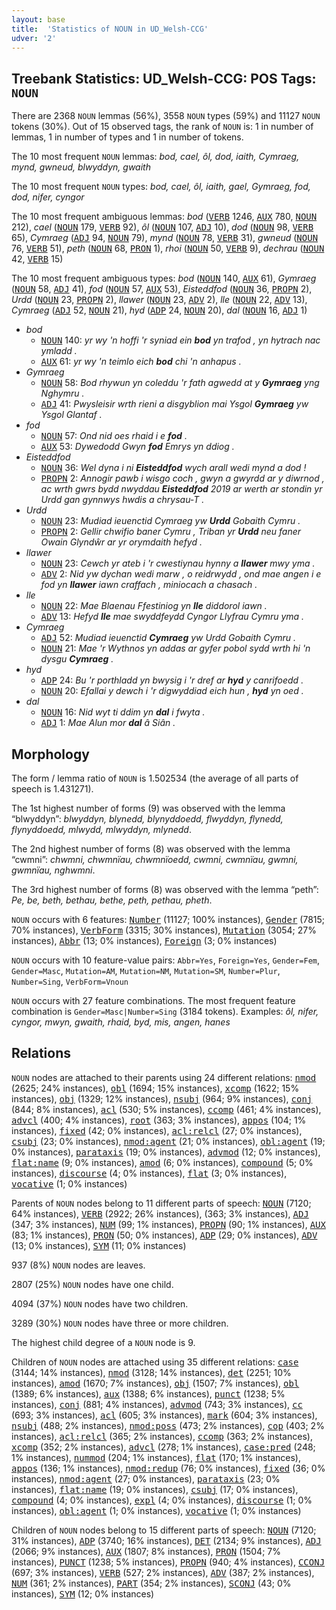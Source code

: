 ```yaml
---
layout: base
title:  'Statistics of NOUN in UD_Welsh-CCG'
udver: '2'
---
```


## Treebank Statistics: UD_Welsh-CCG: POS Tags: `NOUN`

There are 2368 `NOUN` lemmas (56%), 3558 `NOUN` types (59%) and 11127 `NOUN` tokens (30%).
Out of 15 observed tags, the rank of `NOUN` is: 1 in number of lemmas, 1 in number of types and 1 in number of tokens.

The 10 most frequent `NOUN` lemmas: <em>bod, cael, ôl, dod, iaith, Cymraeg, mynd, gwneud, blwyddyn, gwaith</em>

The 10 most frequent `NOUN` types:  <em>bod, cael, ôl, iaith, gael, Gymraeg, fod, dod, nifer, cyngor</em>

The 10 most frequent ambiguous lemmas: <em>bod</em> (<tt><a href="cy_ccg-pos-VERB.html">VERB</a></tt> 1246, <tt><a href="cy_ccg-pos-AUX.html">AUX</a></tt> 780, <tt><a href="cy_ccg-pos-NOUN.html">NOUN</a></tt> 212), <em>cael</em> (<tt><a href="cy_ccg-pos-NOUN.html">NOUN</a></tt> 179, <tt><a href="cy_ccg-pos-VERB.html">VERB</a></tt> 92), <em>ôl</em> (<tt><a href="cy_ccg-pos-NOUN.html">NOUN</a></tt> 107, <tt><a href="cy_ccg-pos-ADJ.html">ADJ</a></tt> 10), <em>dod</em> (<tt><a href="cy_ccg-pos-NOUN.html">NOUN</a></tt> 98, <tt><a href="cy_ccg-pos-VERB.html">VERB</a></tt> 65), <em>Cymraeg</em> (<tt><a href="cy_ccg-pos-ADJ.html">ADJ</a></tt> 94, <tt><a href="cy_ccg-pos-NOUN.html">NOUN</a></tt> 79), <em>mynd</em> (<tt><a href="cy_ccg-pos-NOUN.html">NOUN</a></tt> 78, <tt><a href="cy_ccg-pos-VERB.html">VERB</a></tt> 31), <em>gwneud</em> (<tt><a href="cy_ccg-pos-NOUN.html">NOUN</a></tt> 76, <tt><a href="cy_ccg-pos-VERB.html">VERB</a></tt> 51), <em>peth</em> (<tt><a href="cy_ccg-pos-NOUN.html">NOUN</a></tt> 68, <tt><a href="cy_ccg-pos-PRON.html">PRON</a></tt> 1), <em>rhoi</em> (<tt><a href="cy_ccg-pos-NOUN.html">NOUN</a></tt> 50, <tt><a href="cy_ccg-pos-VERB.html">VERB</a></tt> 9), <em>dechrau</em> (<tt><a href="cy_ccg-pos-NOUN.html">NOUN</a></tt> 42, <tt><a href="cy_ccg-pos-VERB.html">VERB</a></tt> 15)

The 10 most frequent ambiguous types:  <em>bod</em> (<tt><a href="cy_ccg-pos-NOUN.html">NOUN</a></tt> 140, <tt><a href="cy_ccg-pos-AUX.html">AUX</a></tt> 61), <em>Gymraeg</em> (<tt><a href="cy_ccg-pos-NOUN.html">NOUN</a></tt> 58, <tt><a href="cy_ccg-pos-ADJ.html">ADJ</a></tt> 41), <em>fod</em> (<tt><a href="cy_ccg-pos-NOUN.html">NOUN</a></tt> 57, <tt><a href="cy_ccg-pos-AUX.html">AUX</a></tt> 53), <em>Eisteddfod</em> (<tt><a href="cy_ccg-pos-NOUN.html">NOUN</a></tt> 36, <tt><a href="cy_ccg-pos-PROPN.html">PROPN</a></tt> 2), <em>Urdd</em> (<tt><a href="cy_ccg-pos-NOUN.html">NOUN</a></tt> 23, <tt><a href="cy_ccg-pos-PROPN.html">PROPN</a></tt> 2), <em>llawer</em> (<tt><a href="cy_ccg-pos-NOUN.html">NOUN</a></tt> 23, <tt><a href="cy_ccg-pos-ADV.html">ADV</a></tt> 2), <em>lle</em> (<tt><a href="cy_ccg-pos-NOUN.html">NOUN</a></tt> 22, <tt><a href="cy_ccg-pos-ADV.html">ADV</a></tt> 13), <em>Cymraeg</em> (<tt><a href="cy_ccg-pos-ADJ.html">ADJ</a></tt> 52, <tt><a href="cy_ccg-pos-NOUN.html">NOUN</a></tt> 21), <em>hyd</em> (<tt><a href="cy_ccg-pos-ADP.html">ADP</a></tt> 24, <tt><a href="cy_ccg-pos-NOUN.html">NOUN</a></tt> 20), <em>dal</em> (<tt><a href="cy_ccg-pos-NOUN.html">NOUN</a></tt> 16, <tt><a href="cy_ccg-pos-ADJ.html">ADJ</a></tt> 1)


* <em>bod</em>
  * <tt><a href="cy_ccg-pos-NOUN.html">NOUN</a></tt> 140: <em>yr wy 'n hoffi 'r syniad ein <b>bod</b> yn trafod , yn hytrach nac ymladd .</em>
  * <tt><a href="cy_ccg-pos-AUX.html">AUX</a></tt> 61: <em>yr wy 'n teimlo eich <b>bod</b> chi 'n anhapus .</em>
* <em>Gymraeg</em>
  * <tt><a href="cy_ccg-pos-NOUN.html">NOUN</a></tt> 58: <em>Bod rhywun yn coleddu 'r fath agwedd at y <b>Gymraeg</b> yng Nghymru .</em>
  * <tt><a href="cy_ccg-pos-ADJ.html">ADJ</a></tt> 41: <em>Pwysleisir wrth rieni a disgyblion mai Ysgol <b>Gymraeg</b> yw Ysgol Glantaf .</em>
* <em>fod</em>
  * <tt><a href="cy_ccg-pos-NOUN.html">NOUN</a></tt> 57: <em>Ond nid oes rhaid i e <b>fod</b> .</em>
  * <tt><a href="cy_ccg-pos-AUX.html">AUX</a></tt> 53: <em>Dywedodd Gwyn <b>fod</b> Emrys yn ddiog .</em>
* <em>Eisteddfod</em>
  * <tt><a href="cy_ccg-pos-NOUN.html">NOUN</a></tt> 36: <em>Wel dyna i ni <b>Eisteddfod</b> wych arall wedi mynd a dod !</em>
  * <tt><a href="cy_ccg-pos-PROPN.html">PROPN</a></tt> 2: <em>Annogir pawb i wisgo coch , gwyn a gwyrdd ar y diwrnod , ac wrth gwrs bydd nwyddau <b>Eisteddfod</b> 2019 ar werth ar stondin yr Urdd gan gynnwys hwdis a chrysau-T .</em>
* <em>Urdd</em>
  * <tt><a href="cy_ccg-pos-NOUN.html">NOUN</a></tt> 23: <em>Mudiad ieuenctid Cymraeg yw <b>Urdd</b> Gobaith Cymru .</em>
  * <tt><a href="cy_ccg-pos-PROPN.html">PROPN</a></tt> 2: <em>Gellir chwifio baner Cymru , Triban yr <b>Urdd</b> neu faner Owain Glyndŵr ar yr orymdaith hefyd .</em>
* <em>llawer</em>
  * <tt><a href="cy_ccg-pos-NOUN.html">NOUN</a></tt> 23: <em>Cewch yr ateb i 'r cwestiynau hynny a <b>llawer</b> mwy yma .</em>
  * <tt><a href="cy_ccg-pos-ADV.html">ADV</a></tt> 2: <em>Nid yw dychan wedi marw , o reidrwydd , ond mae angen i e fod yn <b>llawer</b> iawn craffach , miniocach a chasach .</em>
* <em>lle</em>
  * <tt><a href="cy_ccg-pos-NOUN.html">NOUN</a></tt> 22: <em>Mae Blaenau Ffestiniog yn <b>lle</b> diddorol iawn .</em>
  * <tt><a href="cy_ccg-pos-ADV.html">ADV</a></tt> 13: <em>Hefyd <b>lle</b> mae swyddfeydd Cyngor Llyfrau Cymru yma .</em>
* <em>Cymraeg</em>
  * <tt><a href="cy_ccg-pos-ADJ.html">ADJ</a></tt> 52: <em>Mudiad ieuenctid <b>Cymraeg</b> yw Urdd Gobaith Cymru .</em>
  * <tt><a href="cy_ccg-pos-NOUN.html">NOUN</a></tt> 21: <em>Mae 'r Wythnos yn addas ar gyfer pobol sydd wrth hi 'n dysgu <b>Cymraeg</b> .</em>
* <em>hyd</em>
  * <tt><a href="cy_ccg-pos-ADP.html">ADP</a></tt> 24: <em>Bu 'r porthladd yn bwysig i 'r dref ar <b>hyd</b> y canrifoedd .</em>
  * <tt><a href="cy_ccg-pos-NOUN.html">NOUN</a></tt> 20: <em>Efallai y dewch i 'r digwyddiad eich hun , <b>hyd</b> yn oed .</em>
* <em>dal</em>
  * <tt><a href="cy_ccg-pos-NOUN.html">NOUN</a></tt> 16: <em>Nid wyt ti ddim yn <b>dal</b> i fwyta .</em>
  * <tt><a href="cy_ccg-pos-ADJ.html">ADJ</a></tt> 1: <em>Mae Alun mor <b>dal</b> â Siân .</em>

## Morphology

The form / lemma ratio of `NOUN` is 1.502534 (the average of all parts of speech is 1.431271).

The 1st highest number of forms (9) was observed with the lemma “blwyddyn”: <em>blwyddyn, blynedd, blynyddoedd, flwyddyn, flynedd, flynyddoedd, mlwydd, mlwyddyn, mlynedd</em>.

The 2nd highest number of forms (8) was observed with the lemma “cwmni”: <em>chwmni, chwmnïau, chwmnïoedd, cwmni, cwmnïau, gwmni, gwmnïau, nghwmni</em>.

The 3rd highest number of forms (8) was observed with the lemma “peth”: <em>Pe, be, beth, bethau, bethe, peth, pethau, pheth</em>.

`NOUN` occurs with 6 features: <tt><a href="cy_ccg-feat-Number.html">Number</a></tt> (11127; 100% instances), <tt><a href="cy_ccg-feat-Gender.html">Gender</a></tt> (7815; 70% instances), <tt><a href="cy_ccg-feat-VerbForm.html">VerbForm</a></tt> (3315; 30% instances), <tt><a href="cy_ccg-feat-Mutation.html">Mutation</a></tt> (3054; 27% instances), <tt><a href="cy_ccg-feat-Abbr.html">Abbr</a></tt> (13; 0% instances), <tt><a href="cy_ccg-feat-Foreign.html">Foreign</a></tt> (3; 0% instances)

`NOUN` occurs with 10 feature-value pairs: `Abbr=Yes`, `Foreign=Yes`, `Gender=Fem`, `Gender=Masc`, `Mutation=AM`, `Mutation=NM`, `Mutation=SM`, `Number=Plur`, `Number=Sing`, `VerbForm=Vnoun`

`NOUN` occurs with 27 feature combinations.
The most frequent feature combination is `Gender=Masc|Number=Sing` (3184 tokens).
Examples: <em>ôl, nifer, cyngor, mwyn, gwaith, rhaid, byd, mis, angen, hanes</em>


## Relations

`NOUN` nodes are attached to their parents using 24 different relations: <tt><a href="cy_ccg-dep-nmod.html">nmod</a></tt> (2625; 24% instances), <tt><a href="cy_ccg-dep-obl.html">obl</a></tt> (1694; 15% instances), <tt><a href="cy_ccg-dep-xcomp.html">xcomp</a></tt> (1622; 15% instances), <tt><a href="cy_ccg-dep-obj.html">obj</a></tt> (1329; 12% instances), <tt><a href="cy_ccg-dep-nsubj.html">nsubj</a></tt> (964; 9% instances), <tt><a href="cy_ccg-dep-conj.html">conj</a></tt> (844; 8% instances), <tt><a href="cy_ccg-dep-acl.html">acl</a></tt> (530; 5% instances), <tt><a href="cy_ccg-dep-ccomp.html">ccomp</a></tt> (461; 4% instances), <tt><a href="cy_ccg-dep-advcl.html">advcl</a></tt> (400; 4% instances), <tt><a href="cy_ccg-dep-root.html">root</a></tt> (363; 3% instances), <tt><a href="cy_ccg-dep-appos.html">appos</a></tt> (104; 1% instances), <tt><a href="cy_ccg-dep-fixed.html">fixed</a></tt> (42; 0% instances), <tt><a href="cy_ccg-dep-acl-relcl.html">acl:relcl</a></tt> (27; 0% instances), <tt><a href="cy_ccg-dep-csubj.html">csubj</a></tt> (23; 0% instances), <tt><a href="cy_ccg-dep-nmod-agent.html">nmod:agent</a></tt> (21; 0% instances), <tt><a href="cy_ccg-dep-obl-agent.html">obl:agent</a></tt> (19; 0% instances), <tt><a href="cy_ccg-dep-parataxis.html">parataxis</a></tt> (19; 0% instances), <tt><a href="cy_ccg-dep-advmod.html">advmod</a></tt> (12; 0% instances), <tt><a href="cy_ccg-dep-flat-name.html">flat:name</a></tt> (9; 0% instances), <tt><a href="cy_ccg-dep-amod.html">amod</a></tt> (6; 0% instances), <tt><a href="cy_ccg-dep-compound.html">compound</a></tt> (5; 0% instances), <tt><a href="cy_ccg-dep-discourse.html">discourse</a></tt> (4; 0% instances), <tt><a href="cy_ccg-dep-flat.html">flat</a></tt> (3; 0% instances), <tt><a href="cy_ccg-dep-vocative.html">vocative</a></tt> (1; 0% instances)

Parents of `NOUN` nodes belong to 11 different parts of speech: <tt><a href="cy_ccg-pos-NOUN.html">NOUN</a></tt> (7120; 64% instances), <tt><a href="cy_ccg-pos-VERB.html">VERB</a></tt> (2922; 26% instances),  (363; 3% instances), <tt><a href="cy_ccg-pos-ADJ.html">ADJ</a></tt> (347; 3% instances), <tt><a href="cy_ccg-pos-NUM.html">NUM</a></tt> (99; 1% instances), <tt><a href="cy_ccg-pos-PROPN.html">PROPN</a></tt> (90; 1% instances), <tt><a href="cy_ccg-pos-AUX.html">AUX</a></tt> (83; 1% instances), <tt><a href="cy_ccg-pos-PRON.html">PRON</a></tt> (50; 0% instances), <tt><a href="cy_ccg-pos-ADP.html">ADP</a></tt> (29; 0% instances), <tt><a href="cy_ccg-pos-ADV.html">ADV</a></tt> (13; 0% instances), <tt><a href="cy_ccg-pos-SYM.html">SYM</a></tt> (11; 0% instances)

937 (8%) `NOUN` nodes are leaves.

2807 (25%) `NOUN` nodes have one child.

4094 (37%) `NOUN` nodes have two children.

3289 (30%) `NOUN` nodes have three or more children.

The highest child degree of a `NOUN` node is 9.

Children of `NOUN` nodes are attached using 35 different relations: <tt><a href="cy_ccg-dep-case.html">case</a></tt> (3144; 14% instances), <tt><a href="cy_ccg-dep-nmod.html">nmod</a></tt> (3128; 14% instances), <tt><a href="cy_ccg-dep-det.html">det</a></tt> (2251; 10% instances), <tt><a href="cy_ccg-dep-amod.html">amod</a></tt> (1670; 7% instances), <tt><a href="cy_ccg-dep-obj.html">obj</a></tt> (1507; 7% instances), <tt><a href="cy_ccg-dep-obl.html">obl</a></tt> (1389; 6% instances), <tt><a href="cy_ccg-dep-aux.html">aux</a></tt> (1388; 6% instances), <tt><a href="cy_ccg-dep-punct.html">punct</a></tt> (1238; 5% instances), <tt><a href="cy_ccg-dep-conj.html">conj</a></tt> (881; 4% instances), <tt><a href="cy_ccg-dep-advmod.html">advmod</a></tt> (743; 3% instances), <tt><a href="cy_ccg-dep-cc.html">cc</a></tt> (693; 3% instances), <tt><a href="cy_ccg-dep-acl.html">acl</a></tt> (605; 3% instances), <tt><a href="cy_ccg-dep-mark.html">mark</a></tt> (604; 3% instances), <tt><a href="cy_ccg-dep-nsubj.html">nsubj</a></tt> (488; 2% instances), <tt><a href="cy_ccg-dep-nmod-poss.html">nmod:poss</a></tt> (473; 2% instances), <tt><a href="cy_ccg-dep-cop.html">cop</a></tt> (403; 2% instances), <tt><a href="cy_ccg-dep-acl-relcl.html">acl:relcl</a></tt> (365; 2% instances), <tt><a href="cy_ccg-dep-ccomp.html">ccomp</a></tt> (363; 2% instances), <tt><a href="cy_ccg-dep-xcomp.html">xcomp</a></tt> (352; 2% instances), <tt><a href="cy_ccg-dep-advcl.html">advcl</a></tt> (278; 1% instances), <tt><a href="cy_ccg-dep-case-pred.html">case:pred</a></tt> (248; 1% instances), <tt><a href="cy_ccg-dep-nummod.html">nummod</a></tt> (204; 1% instances), <tt><a href="cy_ccg-dep-flat.html">flat</a></tt> (170; 1% instances), <tt><a href="cy_ccg-dep-appos.html">appos</a></tt> (136; 1% instances), <tt><a href="cy_ccg-dep-nmod-redup.html">nmod:redup</a></tt> (76; 0% instances), <tt><a href="cy_ccg-dep-fixed.html">fixed</a></tt> (36; 0% instances), <tt><a href="cy_ccg-dep-nmod-agent.html">nmod:agent</a></tt> (27; 0% instances), <tt><a href="cy_ccg-dep-parataxis.html">parataxis</a></tt> (23; 0% instances), <tt><a href="cy_ccg-dep-flat-name.html">flat:name</a></tt> (19; 0% instances), <tt><a href="cy_ccg-dep-csubj.html">csubj</a></tt> (17; 0% instances), <tt><a href="cy_ccg-dep-compound.html">compound</a></tt> (4; 0% instances), <tt><a href="cy_ccg-dep-expl.html">expl</a></tt> (4; 0% instances), <tt><a href="cy_ccg-dep-discourse.html">discourse</a></tt> (1; 0% instances), <tt><a href="cy_ccg-dep-obl-agent.html">obl:agent</a></tt> (1; 0% instances), <tt><a href="cy_ccg-dep-vocative.html">vocative</a></tt> (1; 0% instances)

Children of `NOUN` nodes belong to 15 different parts of speech: <tt><a href="cy_ccg-pos-NOUN.html">NOUN</a></tt> (7120; 31% instances), <tt><a href="cy_ccg-pos-ADP.html">ADP</a></tt> (3740; 16% instances), <tt><a href="cy_ccg-pos-DET.html">DET</a></tt> (2134; 9% instances), <tt><a href="cy_ccg-pos-ADJ.html">ADJ</a></tt> (2066; 9% instances), <tt><a href="cy_ccg-pos-AUX.html">AUX</a></tt> (1807; 8% instances), <tt><a href="cy_ccg-pos-PRON.html">PRON</a></tt> (1504; 7% instances), <tt><a href="cy_ccg-pos-PUNCT.html">PUNCT</a></tt> (1238; 5% instances), <tt><a href="cy_ccg-pos-PROPN.html">PROPN</a></tt> (940; 4% instances), <tt><a href="cy_ccg-pos-CCONJ.html">CCONJ</a></tt> (697; 3% instances), <tt><a href="cy_ccg-pos-VERB.html">VERB</a></tt> (527; 2% instances), <tt><a href="cy_ccg-pos-ADV.html">ADV</a></tt> (387; 2% instances), <tt><a href="cy_ccg-pos-NUM.html">NUM</a></tt> (361; 2% instances), <tt><a href="cy_ccg-pos-PART.html">PART</a></tt> (354; 2% instances), <tt><a href="cy_ccg-pos-SCONJ.html">SCONJ</a></tt> (43; 0% instances), <tt><a href="cy_ccg-pos-SYM.html">SYM</a></tt> (12; 0% instances)


